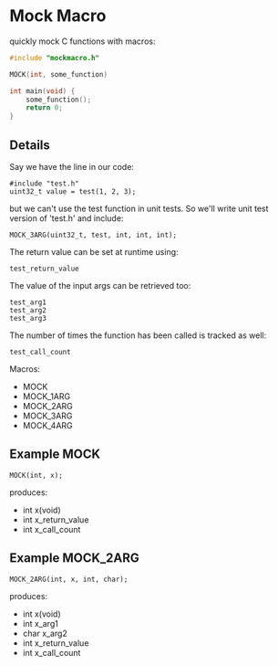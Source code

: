# Mock Macro

quickly mock C functions with macros:

``` cpp
#include "mockmacro.h"

MOCK(int, some_function)

int main(void) {
    some_function();
    return 0;
}
```

## Details

Say we have the line in our code:

    #include "test.h"
    uint32_t value = test(1, 2, 3);

but we can't use the test function in unit
tests. So we'll write unit test version of
'test.h' and include:

    MOCK_3ARG(uint32_t, test, int, int, int);

The return value can be set at runtime using:

    test_return_value

The value of the input args can be retrieved 
too:

    test_arg1
    test_arg2
    test_arg3

The number of times the function has been
called is tracked as well:

    test_call_count

Macros:

- MOCK
- MOCK_1ARG
- MOCK_2ARG
- MOCK_3ARG
- MOCK_4ARG

## Example MOCK

    MOCK(int, x);

produces:

- int x(void)
- int x_return_value
- int x_call_count

## Example MOCK_2ARG

    MOCK_2ARG(int, x, int, char); 

produces:

- int x(void)
- int x_arg1
- char x_arg2
- int x_return_value
- int x_call_count

